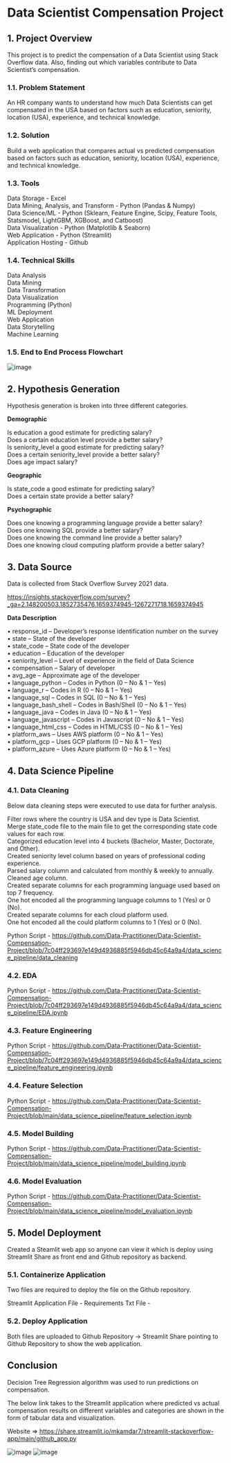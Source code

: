 # Data Scientist Compensation Project

## 1. Project Overview
This project is to predict the compensation of a Data Scientist using Stack Overflow data. Also, finding out which variables contribute to Data Scientist’s compensation.

### 1.1. Problem Statement
An HR company wants to understand how much Data Scientists can get compensated in the USA based on factors such as education, seniority, location (USA), experience, and technical knowledge.

### 1.2. Solution
Build a web application that compares actual vs predicted compensation based on factors such as education, seniority, location (USA), experience, and technical knowledge.

### 1.3. Tools
Data Storage - Excel <br>
Data Mining, Analysis, and Transform - Python (Pandas & Numpy) <br>
Data Science/ML - Python (Sklearn, Feature Engine, Scipy, Feature Tools, Statsmodel, LightGBM, XGBoost, and Catboost) <br>
Data Visualization - Python (Matplotlib & Seaborn)<br>
Web Application - Python (Streamlit) <br>
Application Hosting - Github <br>

### 1.4. Technical Skills
Data Analysis <br>
Data Mining <br>
Data Transformation <br>
Data Visualization <br>
Programming (Python) <br>
ML Deployment <br>
Web Application <br>
Data Storytelling <br>
Machine Learning <br>

### 1.5. End to End Process Flowchart
![image](https://user-images.githubusercontent.com/99619460/184925146-13245ee6-2ee9-4522-b89d-bc7b8f2600da.png)

## 2. Hypothesis Generation
Hypothesis generation is broken into three different categories.

**Demographic**

Is education a good estimate for predicting salary? <br>
Does a certain education level provide a better salary? <br>
Is seniority_level a good estimate for predicting salary? <br>
Does a certain seniority_level provide a better salary? <br>
Does age impact salary? <br>

**Geographic**

Is state_code a good estimate for predicting salary? <br>
Does a certain state provide a better salary? <br>

**Psychographic**

Does one knowing a programming language provide a better salary? <br>
Does one knowing SQL provide a better salary? <br>
Does one knowing the command line provide a better salary? <br>
Does one knowing cloud computing platform provide a better salary? <br>

## 3. Data Source
Data is collected from Stack Overflow Survey 2021 data.

https://insights.stackoverflow.com/survey?_ga=2.148200503.1852735476.1659374945-1267271718.1659374945

**Data Description**

• response_id  –  Developer’s response identification number on the survey <br>
• state – State of the developer <br>
• state_code –  State code of the developer <br>
• education –  Education of the developer <br>
• seniority_level  – Level of experience in the field of Data Science <br>
• compensation – Salary of developer <br>
• avg_age – Approximate age of the developer <br>
• language_python – Codes in Python (0 – No & 1 – Yes) <br>
• language_r – Codes in R  (0 – No & 1 – Yes) <br>
• language_sql – Codes in SQL  (0 – No & 1 – Yes) <br>
• language_bash_shell – Codes in Bash/Shell (0 – No & 1 – Yes) <br>
• language_java – Codes in Java (0 – No & 1 – Yes) <br> 
• language_javascript – Codes in Javascript (0 – No & 1 – Yes) <br>
• language_html_css  – Codes in HTML/CSS (0 – No & 1 – Yes) <br>
• platform_aws – Uses AWS platform (0 – No & 1 – Yes) <br>
• platform_gcp – Uses GCP platform (0 – No & 1 – Yes) <br>
• platform_azure – Uses Azure platform (0 – No & 1 – Yes) <br>
 
## 4. Data Science Pipeline

### 4.1. Data Cleaning

Below data cleaning steps were executed to use data for further analysis.

Filter rows where the country is USA and dev type is Data Scientist. <br>
Merge state_code file to the main file to get the corresponding state code values for each row. <br>
Categorized education level into 4 buckets (Bachelor, Master, Doctorate, and Other). <br>
Created seniority level column based on years of professional coding experience. <br>
Parsed salary column and calculated from monthly & weekly to annually. <br>
Cleaned age column. <br>
Created separate columns for each programming language used based on top 7 frequency. <br>
One hot encoded all the programming language columns to 1 (Yes) or 0 (No). <br>
Created separate columns for each cloud platform used. <br>
One hot encoded all the could platform columns to 1 (Yes) or 0 (No). <br>

Python Script - https://github.com/Data-Practitioner/Data-Scientist-Compensation-Project/blob/7c04ff293697e149d4936885f5946db45c64a9a4/data_science_pipeline/data_cleaning

### 4.2. EDA

Python Script - https://github.com/Data-Practitioner/Data-Scientist-Compensation-Project/blob/7c04ff293697e149d4936885f5946db45c64a9a4/data_science_pipeline/EDA.ipynb

### 4.3. Feature Engineering

Python Script - https://github.com/Data-Practitioner/Data-Scientist-Compensation-Project/blob/7c04ff293697e149d4936885f5946db45c64a9a4/data_science_pipeline/feature_engineering.ipynb

### 4.4. Feature Selection

Python Script - https://github.com/Data-Practitioner/Data-Scientist-Compensation-Project/blob/main/data_science_pipeline/feature_selection.ipynb

### 4.5. Model Building

Python Script - https://github.com/Data-Practitioner/Data-Scientist-Compensation-Project/blob/main/data_science_pipeline/model_building.ipynb

### 4.6. Model Evaluation

Python Script - https://github.com/Data-Practitioner/Data-Scientist-Compensation-Project/blob/main/data_science_pipeline/model_evaluation.ipynb

## 5. Model Deployment
Created a Steamlit web app so anyone can view it which is deploy using Streamlit Share as front end and Github repository as backend.

### 5.1. Containerize Application

Two files are required to deploy the file on the Github repository.

Streamlit Application File - 
Requirements Txt File - 

### 5.2. Deploy Application
Both files are uploaded to Github Repository → Streamlit Share pointing to Github Repository to show the web application.

## Conclusion
Decision Tree Regression algorithm was used to run predictions on compensation.

The below link takes to the Streamlit application where predicted vs actual compensation results on different variables and categories are shown in the form of tabular data and visualization.

Website ⇒ https://share.streamlit.io/mkamdar7/streamlit-stackoverflow-app/main/github_app.py

![image](https://user-images.githubusercontent.com/99619460/184934622-849e0d73-8fc2-4aa6-a9b6-cf267edbb070.png)
![image](https://user-images.githubusercontent.com/99619460/184934643-af879e0b-fa71-4276-a131-3d71034a97db.png)



